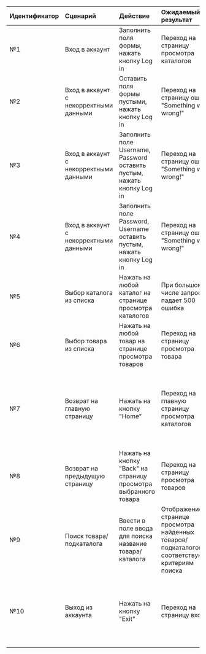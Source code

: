 |Идентификатор|Сценарий|Действие|Ожидаемый результат|Фактический результат| Оценка|
|:---|:---|:---|:---|:---|:---|
|№1|Вход в аккаунт|Заполнить поля формы, нажать кнопку Log in|Переход на страницу просмотра каталогов |Переход на страницу просмотра каталогов|100%|
|№2|Вход в аккаунт с некорректными данными|Оставить поля формы пустыми, нажать кнопку Log in|Переход на страницу ошибки "Something went wrong!"|Переход на страницу ошибки "Something went wrong!"|100%|
|№3|Вход в аккаунт с некорректными данными|Заполнить поле Username, Password оставить пустым, нажать кнопку Log in|Переход на страницу ошибки "Something went wrong!"|Переход на страницу ошибки "Something went wrong!"|100%|
|№4|Вход в аккаунт с некорректными данными|Заполнить поле Password, Username оставить пустым, нажать кнопку Log in|Переход на страницу ошибки "Something went wrong!"|Переход на страницу ошибки "Something went wrong!"|100%|
|№5|Выбор каталога из списка| Нажать на любой каталог на странице просмотра каталогов |При большом числе запросов, падает 500 ошибка|80%|
|№6|Выбор товара из списка| Нажать на любой товар на странице просмотра товаров |Переход на страницу просмотра товара|Переход на страницу просмотра товара|100%|
|№7|Возврат на главную страницу| Нажать на кнопку "Home"|Переход на главную страницу просмотра каталогов|В мобильной версии DropDown Menu не открывается, следовательно перейти на домашнюю страницу невозможно|60%|
|№8|Возврат на предыдущую страницу| Нажать на кнопку "Back" на страницу просмотра выбранного товара|Переход на страницу просмотра товаров|Переход на страницу просмотра товаров|100%|
|№9|Поиск товара/подкаталога| Ввести в поле ввода для поиска название товара/каталога|Отображение на странице просмотра найденных товаров/подкаталогов, соответствующих критериям поиска|В мобильной версии DropDown Menu не открывается, следовательно искать товары невозможно. |60%|
|№10|Выход из аккаунта| Нажать на кнопку "Exit"|Переход на страницу входа|В мобильной версии DropDown Menu не открывается, следовательно нажать на кнопку "Exit" невозможно|60%|
